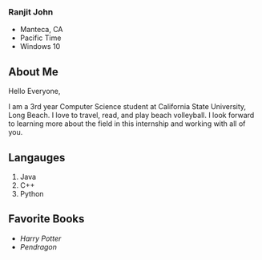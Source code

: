 ### Ranjit John
- Manteca, CA
- Pacific Time
- Windows 10

## About Me
Hello Everyone,

I am a 3rd year Computer Science student at California State University, Long Beach. I love to travel, read, and play beach volleyball. I look forward to learning more about the field in this internship and working with all of you.

## Langauges

1. Java
2. C++
3. Python

## Favorite Books

- *Harry Potter*
- *Pendragon*



